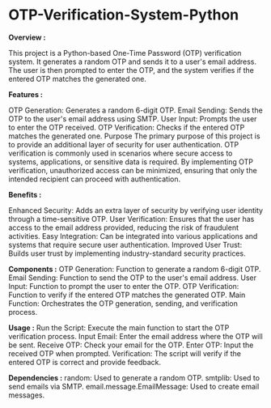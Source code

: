 # OTP-Verification-System-Python


**Overview :**

This project is a Python-based One-Time Password (OTP) verification system. It generates a random OTP and sends it to a user's email address. The user is then prompted to enter the OTP, and the system verifies if the entered OTP matches the generated one.

**Features :**

OTP Generation: Generates a random 6-digit OTP.
Email Sending: Sends the OTP to the user's email address using SMTP.
User Input: Prompts the user to enter the OTP received.
OTP Verification: Checks if the entered OTP matches the generated one.
Purpose
The primary purpose of this project is to provide an additional layer of security for user authentication. OTP verification is commonly used in scenarios where secure access to systems, applications, or sensitive data is required. By implementing OTP verification, unauthorized access can be minimized, ensuring that only the intended recipient can proceed with authentication.

**Benefits :**

Enhanced Security: Adds an extra layer of security by verifying user identity through a time-sensitive OTP.
User Verification: Ensures that the user has access to the email address provided, reducing the risk of fraudulent activities.
Easy Integration: Can be integrated into various applications and systems that require secure user authentication.
Improved User Trust: Builds user trust by implementing industry-standard security practices.

**Components :**
OTP Generation: Function to generate a random 6-digit OTP.
Email Sending: Function to send the OTP to the user's email address.
User Input: Function to prompt the user to enter the OTP.
OTP Verification: Function to verify if the entered OTP matches the generated OTP.
Main Function: Orchestrates the OTP generation, sending, and verification process.

**Usage :**
Run the Script: Execute the main function to start the OTP verification process.
Input Email: Enter the email address where the OTP will be sent.
Receive OTP: Check your email for the OTP.
Enter OTP: Input the received OTP when prompted.
Verification: The script will verify if the entered OTP is correct and provide feedback.

**Dependencies :**
random: Used to generate a random OTP.
smtplib: Used to send emails via SMTP.
email.message.EmailMessage: Used to create email messages.
